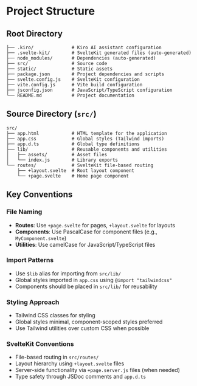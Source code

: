 # Project Structure

## Root Directory
```
├── .kiro/              # Kiro AI assistant configuration
├── .svelte-kit/        # SvelteKit generated files (auto-generated)
├── node_modules/       # Dependencies (auto-generated)
├── src/                # Source code
├── static/             # Static assets
├── package.json        # Project dependencies and scripts
├── svelte.config.js    # SvelteKit configuration
├── vite.config.js      # Vite build configuration
├── jsconfig.json       # JavaScript/TypeScript configuration
└── README.md           # Project documentation
```

## Source Directory (`src/`)
```
src/
├── app.html            # HTML template for the application
├── app.css             # Global styles (Tailwind imports)
├── app.d.ts            # Global type definitions
├── lib/                # Reusable components and utilities
│   ├── assets/         # Asset files
│   └── index.js        # Library exports
└── routes/             # SvelteKit file-based routing
    ├── +layout.svelte  # Root layout component
    └── +page.svelte    # Home page component
```

## Key Conventions

### File Naming
- **Routes**: Use `+page.svelte` for pages, `+layout.svelte` for layouts
- **Components**: Use PascalCase for component files (e.g., `MyComponent.svelte`)
- **Utilities**: Use camelCase for JavaScript/TypeScript files

### Import Patterns
- Use `$lib` alias for importing from `src/lib/`
- Global styles imported in `app.css` using `@import "tailwindcss"`
- Components should be placed in `src/lib/` for reusability

### Styling Approach
- Tailwind CSS classes for styling
- Global styles minimal, component-scoped styles preferred
- Use Tailwind utilities over custom CSS when possible

### SvelteKit Conventions
- File-based routing in `src/routes/`
- Layout hierarchy using `+layout.svelte` files
- Server-side functionality via `+page.server.js` files (when needed)
- Type safety through JSDoc comments and `app.d.ts`